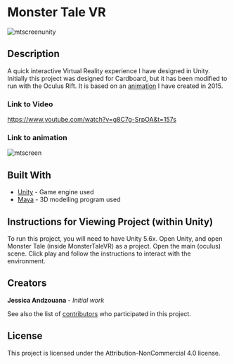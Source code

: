 # Monster Tale VR
![mtscreenunity](http://i.imgur.com/I0bGZqj.png "Screenshot of project")
## Description
A quick interactive Virtual Reality experience I have designed in Unity. Initially this project was designed for Cardboard, but it has been modified to run with the Oculus Rift. It is based on an [animation](https://www.youtube.com/watch?v=4El3XyjnP_M)
I have created in 2015.
### Link to Video
https://www.youtube.com/watch?v=g8C7g-SrpOA&t=157s

### Link to animation
![mtscreen](http://i.imgur.com/rg3z14r.jpg "Screenshot of animation")

## Built With

* [Unity](https://unity3d.com/) - Game engine used
* [Maya](http://www.autodesk.com/products/maya/overview) - 3D modelling program used

## Instructions for Viewing Project (within Unity)
To run this project, you will need to have Unity 5.6x. Open Unity, and open Monster Tale (inside MonsterTaleVR) as a project. Open the main (oculus) scene. Click play and follow the instructions to interact with the environment.

## Creators

**Jessica Andzouana** - *Initial work*

See also the list of [contributors](https://github.com/jandzouana/MonsterTaleVR/graphs/contributors) who participated in this project.

## License

This project is licensed under the Attribution-NonCommercial 4.0 license.
